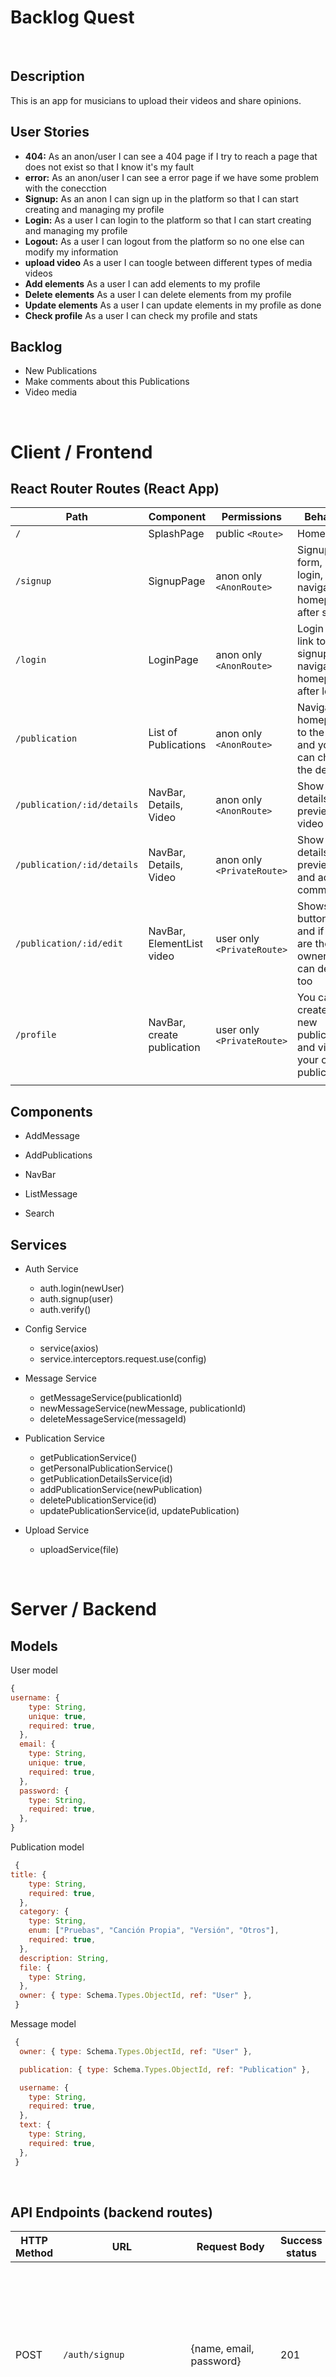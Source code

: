 # Backlog Quest

<br>

## Description

This is an app for musicians to upload their videos and share opinions.

## User Stories

-  **404:** As an anon/user I can see a 404 page if I try to reach a page that does not exist so that I know it's my fault
-  **error:** As an anon/user I can see a error page if we have some problem with the conecction
-  **Signup:** As an anon I can sign up in the platform so that I can start creating and managing my profile
-  **Login:** As a user I can login to the platform so that I can start creating and managing my profile
-  **Logout:** As a user I can logout from the platform so no one else can modify my information
-  **upload video** As a user I can toogle between different types of media videos
-  **Add elements** As a user I can add elements to my profile
-  **Delete elements** As a user I can delete elements from my profile
-  **Update elements** As a user I can update elements in my profile as done
-  **Check profile** As a user I can check my profile and stats

## Backlog

- New Publications
- Make comments about this Publications
- Video media


<br>


# Client / Frontend

## React Router Routes (React App)
| Path                      | Component                      | Permissions | Behavior                                                     |
| ------------------------- | --------------------           | ----------- | ------------------------------------------------------------ |
| `/`                       | SplashPage                     | public `<Route>`            | Home page                                        |
| `/signup`                 | SignupPage                     | anon only  `<AnonRoute>`    | Signup form, link to login, navigate to homepage after signup |
| `/login`                  | LoginPage                      | anon only `<AnonRoute>`     | Login form, link to signup, navigate to homepage after login  |
| `/publication`            | List of Publications            | anon only `<AnonRoute>`  | Navigate to homepage to the page and you can check the details|
| `/publication/:id/details`| NavBar, Details, Video         | anon only `<AnonRoute>`  | Show the details and preview the video                               |
| `/publication/:id/details`| NavBar, Details, Video         | anon only `<PrivateRoute>`  | Show the details and preview and add a comment                               |
| `/publication/:id/edit`   | NavBar, ElementList video      | user only `<PrivateRoute>`  | Shows the button edit, and if you are the owner you can deleted too              |
| `/profile`          | NavBar, create publication | user only `<PrivateRoute>`  | You can create a new publication and view your own publications                                    |
                            |
          

## Components

- AddMessage

- AddPublications

- NavBar

- ListMessage

- Search

 

 

## Services

- Auth Service
  - auth.login(newUser)
  - auth.signup(user)
  - auth.verify()

- Config Service
  - service(axios)
  - service.interceptors.request.use(config)

  
- Message Service
  - getMessageService(publicationId)
  - newMessageService(newMessage, publicationId)
  - deleteMessageService(messageId)

- Publication Service
  - getPublicationService()
  - getPersonalPublicationService()
  - getPublicationDetailsService(id)
  - addPublicationService(newPublication)
  - deletePublicationService(id)
  - updatePublicationService(id, updatePublication)

- Upload Service
  - uploadService(file)



<br>


# Server / Backend


## Models

User model

```javascript
{
username: {
    type: String,
    unique: true,
    required: true,
  },
  email: {
    type: String,
    unique: true,
    required: true,
  },
  password: {
    type: String,
    required: true,
  },
}
```



Publication model

```javascript
 {
title: {
    type: String,
    required: true,
  },
  category: {
    type: String,
    enum: ["Pruebas", "Canción Propia", "Versión", "Otros"],
    required: true,
  },
  description: String,
  file: {
    type: String,
  },
  owner: { type: Schema.Types.ObjectId, ref: "User" },
 }
```

Message model

```javascript
 {
  owner: { type: Schema.Types.ObjectId, ref: "User" },

  publication: { type: Schema.Types.ObjectId, ref: "Publication" },

  username: {
    type: String,
    required: true,
  },
  text: {
    type: String,
    required: true,
  },
 }
```

<br>


## API Endpoints (backend routes)

| HTTP Method | URL                         | Request Body                 | Success status | Error Status | Description                                                  |
| ----------- | --------------------------- | ---------------------------- | -------------- | ------------ | ------------------------------------------------------------ |
              |
| POST        | `/auth/signup`                  | {name, email, password}      | 201            | 404          | Checks if fields not empty (422) and user not exists (409), then create user with encrypted password, and store user in session |
| POST        | `/auth/login`                   | {username, password}         | 200            | 401          | Checks if fields not empty (422), if user exists (404), and if password matches (404), then stores user in session    |
| GET        | `/auth/verify`                   | (req.payload)                      |               |         | Verify Token elements                                 
| GET        | `/personalPublication`           | {req.payload._id}  |                | 400          | Show the profile elemnts                                         
| POST       | `/publication`                   | { title, category, description, file } |       | 400          | Create elements                                      
| GET         | `/publication/:id`              |                              |                |              | Show the publications elements                         
| DELETE      | `/publication/:id`              |                              |                               | Delete   elements                                     
| PATCH       | `/publication/:id`              |                              |                |              | Edit element
| POST        | `/message/:publicationId`       |                              | 200            | 400          | Create MSG element                         
| GET         | `/message/:messageId`           |                              | 201            | 400          | Show MSG element                                       
| DELETE      | `/message/:messageId`           |                              |                | 400          | Delete MSG elements                                   
| POST        | `/upload`                       |                              |                |              | Upload a video File                                   



<br>


## Links



### Git

The url to your repository and to your deployed project

[Client repository Link](https://github.com/RoVoth/musicalizate-client.git)

[Server repository Link](https://github.com/RoVoth/musicalizate-server.git)

[Deployed App Link](https://musicalizate.netlify.app/)

### Slides

The url to your presentation slides

[Slides Link](https://)
